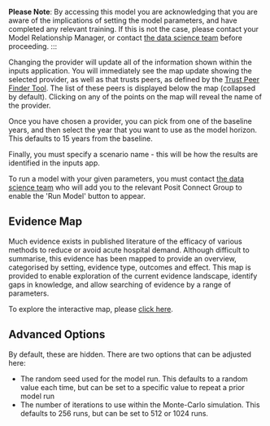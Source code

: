 **Please Note**: By accessing this model you are acknowledging that you
are aware of the implications of setting the model parameters, and have
completed any relevant training. If this is not the case, please contact
your Model Relationship Manager, or contact [the data science
team](mlcsu.su.datascience@nhs.net) before proceeding.
:::

Changing the provider will update all of the information shown within
the inputs application. You will immediately see the map update showing
the selected provider, as well as that trusts peers, as defined by the
[Trust Peer Finder
Tool](https://app.powerbi.com/view?r=eyJrIjoiMjdiOWQ4YTktNmNiNC00MmIwLThjNzktNWVmMmJmMzllNmViIiwidCI6IjUwZjYwNzFmLWJiZmUtNDAxYS04ODAzLTY3Mzc0OGU2MjllMiIsImMiOjh9).
The list of these peers is displayed below the map (collapsed by
default). Clicking on any of the points on the map will reveal the name
of the provider.

Once you have chosen a provider, you can pick from one of the baseline
years, and then select the year that you want to use as the model
horizon. This defaults to 15 years from the baseline.

Finally, you must specify a scenario name - this will be how the results
are identified in the inputs app.

To run a model with your given parameters, you must contact [the data science
team](mlcsu.su.datascience@nhs.net) who will add you to the relevant Posit Connect 
Group to enable the 'Run Model' button to appear.

## Evidence Map

Much evidence exists in published literature of the efficacy of various
methods to reduce or avoid acute hospital demand. Although difficult to
summarise, this evidence has been mapped to provide an overview,
categorised by setting, evidence type, outcomes and effect. This map is
provided to enable exploration of the current evidence landscape,
identify gaps in knowledge, and allow searching of evidence by a range
of parameters.

To explore the interactive map, please [click
here](https://connect.strategyunitwm.nhs.uk/nhp_evidence_map/).

## Advanced Options

By default, these are hidden. There are two options that can be adjusted
here:

-   The random seed used for the model run. This defaults to a random
    value each time, but can be set to a specific value to repeat a
    prior model run
-   The number of iterations to use within the Monte-Carlo simulation.
    This defaults to 256 runs, but can be set to 512 or 1024 runs.
